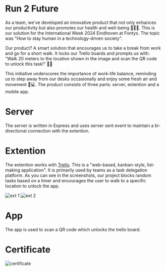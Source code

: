 # Run 2 Future

As a team, we've developed an innovative product that not only enhances our productivity but also promotes our health and well-being 🚶‍♂️💼. This is our solution for the International Week 2024 Eindhoven at Fontys. The topic was "How to stay human in a technology-driven society". 

Our product? A smart solution that encourages us to take a break from work and go for a short walk. It locks our Trello boards and prompts us with: "Walk 20 meters to the location shown in the image and scan the QR code to unlock this task!" 🌳📱

This initiative underscores the importance of work-life balance, reminding us to step away from our desks occasionally and enjoy some fresh air and movement 🌿💻.
The product consists of three parts: server, extention and a mobile app.

# Server
The server is written in Express and uses server sent event to maintain a bi-directional connection with the extention.

# Extention
The extention works with [Trello](https://trello.com/). This is a "web-based, kanban-style, list-making application". It is primarily used by teams as a task delegation platform. As you can see in the screenshots, our project blocks random tasks based on a timer and encourages the user to walk to a specific location to unlock the app.


![ext 1](https://github.com/BRISINGR-01/Run-2-future/blob/main/images/1713623709172.jpeg)
![ext 2](https://github.com/BRISINGR-01/Run-2-future/blob/main/images/1713623709503.jpeg)

# App
The app is used to scan a QR code which unlocks the trello board.

# Certificate
![certificate](https://github.com/BRISINGR-01/Run-2-future/blob/main/images/1713623708890.jpeg)
